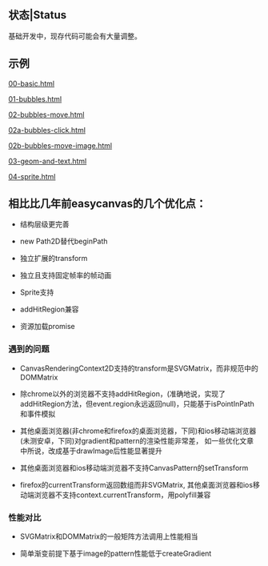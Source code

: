 ## 状态|Status

基础开发中，现存代码可能会有大量调整。

## 示例

[00-basic.html](https://sjli.github.io/easycanvas_2d/examples/00-basic.html)

[01-bubbles.html](https://sjli.github.io/easycanvas_2d/examples/01-bubbles.html)

[02-bubbles-move.html](https://sjli.github.io/easycanvas_2d/examples/02-bubbles-move.html)

[02a-bubbles-click.html](https://sjli.github.io/easycanvas_2d/examples/02a-bubbles-click.html)

[02b-bubbles-move-image.html](https://sjli.github.io/easycanvas_2d/examples/02b-bubbles-move-image.html)

[03-geom-and-text.html](https://sjli.github.io/easycanvas_2d/examples/03-geom-and-text.html)

[04-sprite.html](https://sjli.github.io/easycanvas_2d/examples/04-sprite.html)

## 相比比几年前easycanvas的几个优化点：

* 结构层级更完善

* new Path2D替代beginPath

* 独立扩展的transform

* 独立且支持固定帧率的帧动画

* Sprite支持

* addHitRegion兼容

* 资源加载promise

### 遇到的问题

* CanvasRenderingContext2D支持的transform是SVGMatrix，而非规范中的DOMMatrix

* 除chrome以外的浏览器不支持addHitRegion，(准确地说，实现了addHitRegion方法，但event.region永远返回null)，只能基于isPointInPath和事件模拟

* 其他桌面浏览器(非chrome和firefox的桌面浏览器，下同)和ios移动端浏览器(未测安卓，下同)对gradient和pattern的渲染性能非常差， 如一些优化文章中所说，改成基于drawImage后性能显著提升

* 其他桌面浏览器和ios移动端浏览器不支持CanvasPattern的setTransform

* firefox的currentTransform返回数组而非SVGMatrix, 其他桌面浏览器和ios移动端浏览器不支持context.currentTransform，用polyfill兼容

### 性能对比

* SVGMatrix和DOMMatrix的一般矩阵方法调用上性能相当

* 简单渐变前提下基于image的pattern性能低于createGradient
